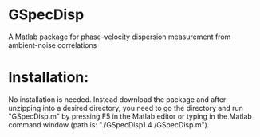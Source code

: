 # GSpecDisp
A Matlab package for phase-velocity dispersion measurement from ambient-noise correlations




Installation:
========
No installation is needed. Instead download the package and after unzipping into a desired directory, you need to go the directory and run "GSpecDisp.m" by pressing F5 in the Matlab editor or typing in the Matlab command window (path is: "./GSpecDisp1.4
/GSpecDisp.m").

